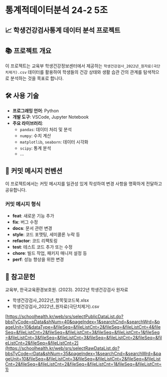 # 통계적데이터분석 24-2 5조

## 📈 학생건강검사통계 데이터 분석 프로젝트

## 📚 프로젝트 개요

이 프로젝트는 교육부 학생건강정보센터에서 제공하는 `학생건강검사_2022년_원자료(극단치제거).csv` 데이터를 활용하여 학생들의 건강 상태와 생활 습관 간의 관계를 탐색적으로 분석하는 것을 목표로 합니다.

## 🛠️ 사용 기술

- **프로그래밍 언어**: Python
- **개발 도구**: VSCode, Jupyter Notebook
- **주요 라이브러리**:
  - `pandas`: 데이터 처리 및 분석
  - `numpy`: 수치 계산
  - `matplotlib`, `seaborn`: 데이터 시각화
  - `scipy`: 통계 분석
  - ...

## 📝 커밋 메시지 컨벤션

이 프로젝트에서는 커밋 메시지를 일관성 있게 작성하여 변경 사항을 명확하게 전달하고 공유합니다.

### 커밋 메시지 형식

- **feat**: 새로운 기능 추가
- **fix**: 버그 수정
- **docs**: 문서 관련 변경
- **style**: 코드 포맷팅, 세미콜론 누락 등
- **refactor**: 코드 리팩토링
- **test**: 테스트 코드 추가 또는 수정
- **chore**: 빌드 작업, 패키지 매니저 설정 등
- **perf**: 성능 향상을 위한 변경

## 🔖 참고문헌
교육부, 한국교육환경보호원. (2023). 2022년 학생건강검사 원자료
- 학생건강검사_2022년_항목및코드북.xlsx
- 학생건강검사_2022년_원자료(극단치제거).csv

[https://schoolhealth.kr/web/srs/selectPublicDataList.do?bbsTyCode=pData&shNum=40&pageIndex=1&searchCnd=&searchWrd=&pageUnit=10&dataType=&fileSeq=&fileListCnt=2&fileSeq=&fileListCnt=4&fileSeq=&fileListCnt=2&fileSeq=&fileListCnt=3&fileSeq=&fileListCnt=1&fileSeq=&fileListCnt=3&fileSeq=&fileListCnt=3&fileSeq=&fileListCnt=2&fileSeq=&fileListCnt=2&fileSeq=&fileListCnt=2](https://schoolhealth.kr/web/srs/selectRawDataList.do?bbsTyCode=rData&shNum=35&pageIndex=1&searchCnd=&searchWrd=&pageUnit=10&fileSeq=&fileListCnt=3&fileSeq=&fileListCnt=2&fileSeq=&fileListCnt=2&fileSeq=&fileListCnt=2&fileSeq=&fileListCnt=1&fileSeq=&fileListCnt=1)
